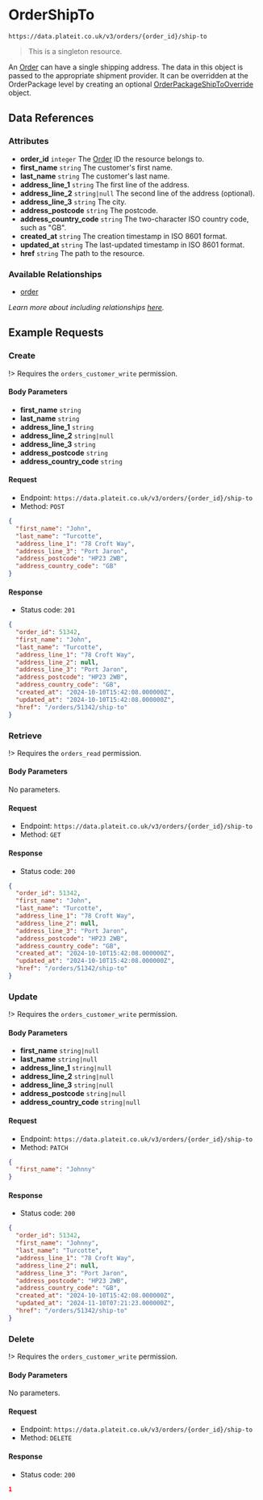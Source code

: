 # OrderShipTo

`https://data.plateit.co.uk/v3/orders/{order_id}/ship-to`

> This is a singleton resource.

An [Order](/objects/order.md) can have a single shipping address. The data in this object is passed to the appropriate shipment provider. It can be overridden at the OrderPackage level by creating an optional [OrderPackageShipToOverride](/objects/order-package-ship-to-override.md) object.

## Data References

### Attributes

* **order_id** `integer` The [Order](/objects/order.md) ID the resource belongs to.
* **first_name** `string` The customer's first name.
* **last_name** `string` The customer's last name.
* **address_line_1** `string` The first line of the address.
* **address_line_2** `string|null` The second line of the address (optional).
* **address_line_3** `string` The city.
* **address_postcode** `string` The postcode.
* **address_country_code** `string` The two-character ISO country code, such as "GB".
* **created_at** `string` The creation timestamp in ISO 8601 format.
* **updated_at** `string` The last-updated timestamp in ISO 8601 format.
* **href** `string` The path to the resource.

### Available Relationships

* [order](/objects/order.md)

*Learn more about including relationships [here](fundamentals/conventions.md#including-relationships).*

## Example Requests

### Create

!> Requires the `orders_customer_write` permission.

<!-- tabs:start -->

#### **Body Parameters**

* **first_name** `string`
* **last_name** `string`
* **address_line_1** `string`
* **address_line_2** `string|null`
* **address_line_3** `string`
* **address_postcode** `string` 
* **address_country_code** `string`

#### **Request**

* Endpoint: `https://data.plateit.co.uk/v3/orders/{order_id}/ship-to`
* Method: `POST`

```json
{
  "first_name": "John",
  "last_name": "Turcotte",
  "address_line_1": "78 Croft Way",
  "address_line_3": "Port Jaron",
  "address_postcode": "HP23 2WB",
  "address_country_code": "GB"
}
```

#### **Response**

* Status code: `201`

```json
{
  "order_id": 51342,
  "first_name": "John",
  "last_name": "Turcotte",
  "address_line_1": "78 Croft Way",
  "address_line_2": null,
  "address_line_3": "Port Jaron",
  "address_postcode": "HP23 2WB",
  "address_country_code": "GB",
  "created_at": "2024-10-10T15:42:08.000000Z",
  "updated_at": "2024-10-10T15:42:08.000000Z",
  "href": "/orders/51342/ship-to"
}
```

<!-- tabs:end -->

### Retrieve

!> Requires the `orders_read` permission.

<!-- tabs:start -->

#### **Body Parameters**

No parameters.

#### **Request**

* Endpoint: `https://data.plateit.co.uk/v3/orders/{order_id}/ship-to`
* Method: `GET`

#### **Response**

* Status code: `200`

```json
{
  "order_id": 51342,
  "first_name": "John",
  "last_name": "Turcotte",
  "address_line_1": "78 Croft Way",
  "address_line_2": null,
  "address_line_3": "Port Jaron",
  "address_postcode": "HP23 2WB",
  "address_country_code": "GB",
  "created_at": "2024-10-10T15:42:08.000000Z",
  "updated_at": "2024-10-10T15:42:08.000000Z",
  "href": "/orders/51342/ship-to"
}
```

<!-- tabs:end -->

### Update

!> Requires the `orders_customer_write` permission.

<!-- tabs:start -->

#### **Body Parameters**

* **first_name** `string|null`
* **last_name** `string|null`
* **address_line_1** `string|null`
* **address_line_2** `string|null`
* **address_line_3** `string|null`
* **address_postcode** `string|null`
* **address_country_code** `string|null`

#### **Request**

* Endpoint: `https://data.plateit.co.uk/v3/orders/{order_id}/ship-to`
* Method: `PATCH`

```json
{
  "first_name": "Johnny"
}
```

#### **Response**

* Status code: `200`

```json
{
  "order_id": 51342,
  "first_name": "Johnny",
  "last_name": "Turcotte",
  "address_line_1": "78 Croft Way",
  "address_line_2": null,
  "address_line_3": "Port Jaron",
  "address_postcode": "HP23 2WB",
  "address_country_code": "GB",
  "created_at": "2024-10-10T15:42:08.000000Z",
  "updated_at": "2024-11-10T07:21:23.000000Z",
  "href": "/orders/51342/ship-to"
}
```

<!-- tabs:end -->

### Delete

!> Requires the `orders_customer_write` permission.

<!-- tabs:start -->

#### **Body Parameters**

No parameters.

#### **Request**

* Endpoint: `https://data.plateit.co.uk/v3/orders/{order_id}/ship-to`
* Method: `DELETE`

#### **Response**

* Status code: `200`

```json
1
```

<!-- tabs:end -->